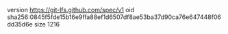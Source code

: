 version https://git-lfs.github.com/spec/v1
oid sha256:0845f5fde15b16e9ffa88ef1d6507df8ae53ba37d90ca76e647448f06dd35d6e
size 1216
